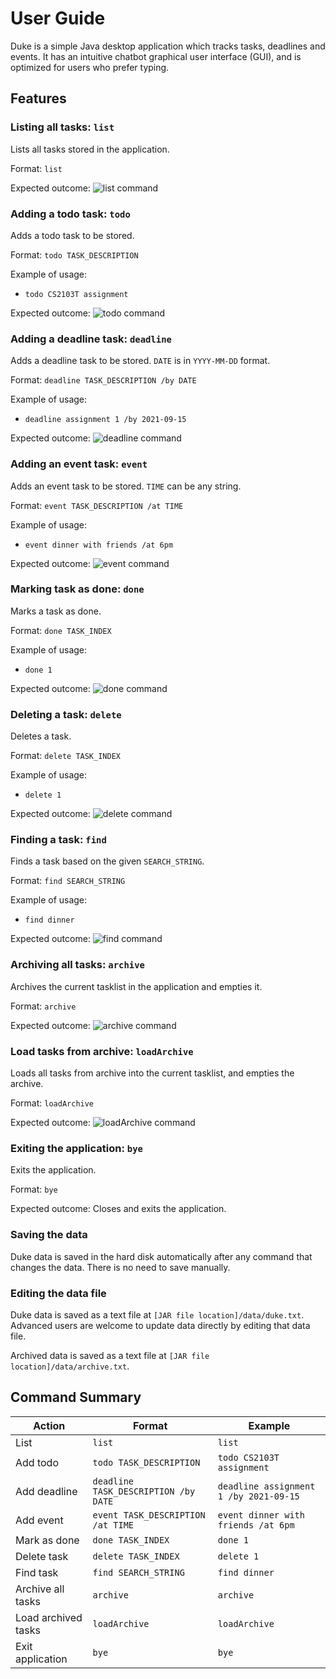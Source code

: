 # User Guide
Duke is a simple Java desktop application which tracks tasks, deadlines and events.
It has an intuitive chatbot graphical user interface (GUI), and is optimized for users
who prefer typing.

## Features
### Listing all tasks: `list`
Lists all tasks stored in the application.

Format: `list`

Expected outcome:
![list command](list.png)

### Adding a todo task: `todo`
Adds a todo task to be stored.

Format: `todo TASK_DESCRIPTION`

Example of usage:
* `todo CS2103T assignment`

Expected outcome:
![todo command](todo.png)

### Adding a deadline task: `deadline`
Adds a deadline task to be stored. `DATE` is in `YYYY-MM-DD` format.

Format: `deadline TASK_DESCRIPTION /by DATE`

Example of usage:

* `deadline assignment 1 /by 2021-09-15`

Expected outcome:
![deadline command](deadline.png)

### Adding an event task: `event`
Adds an event task to be stored. `TIME` can be any string.

Format: `event TASK_DESCRIPTION /at TIME`

Example of usage:

* `event dinner with friends /at 6pm`

Expected outcome:
![event command](event.png)

### Marking task as done: `done`
Marks a task as done.

Format: `done TASK_INDEX`

Example of usage:

* `done 1`

Expected outcome:
![done command](done.png)

### Deleting a task: `delete`
Deletes a task.

Format: `delete TASK_INDEX`

Example of usage:

* `delete 1`

Expected outcome:
![delete command](delete.png)

### Finding a task: `find`
Finds a task based on the given `SEARCH_STRING`.

Format: `find SEARCH_STRING`

Example of usage:

* `find dinner`

Expected outcome:
![find command](find.png)

### Archiving all tasks: `archive`
Archives the current tasklist in the application and empties it.

Format: `archive`

Expected outcome:
![archive command](archive.png)

### Load tasks from archive: `loadArchive`
Loads all tasks from archive into the current tasklist, and empties the archive.

Format: `loadArchive`

Expected outcome:
![loadArchive command](loadArchive.png)

### Exiting the application: `bye`
Exits the application.

Format: `bye`

Expected outcome:
Closes and exits the application.

### Saving the data
Duke data is saved in the hard disk automatically after any command that changes the data.
There is no need to save manually.

### Editing the data file
Duke data is saved as a text file at `[JAR file location]/data/duke.txt`. Advanced users are welcome to update data
directly by editing that data file.

Archived data is saved as a text file at `[JAR file location]/data/archive.txt`.

## Command Summary

Action | Format | Example 
-------|--------|--------
List   | `list` | `list` 
Add todo | `todo TASK_DESCRIPTION` |`todo CS2103T assignment`
Add deadline | `deadline TASK_DESCRIPTION /by DATE` | `deadline assignment 1 /by 2021-09-15`
Add event | `event TASK_DESCRIPTION /at TIME` | `event dinner with friends /at 6pm`
Mark as done | `done TASK_INDEX` | `done 1`
Delete task | `delete TASK_INDEX` | `delete 1`
Find task | `find SEARCH_STRING` | `find dinner`
Archive all tasks | `archive` | `archive`
Load archived tasks | `loadArchive` | `loadArchive`
Exit application | `bye` | `bye`